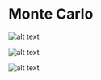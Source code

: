 # Monte Carlo


![alt text](https://raw.githubusercontent.com/tattooday/quant-trading/master/Monte%20Carlo%20project/preview/simulation.png)

![alt text](https://raw.githubusercontent.com/tattooday/quant-trading/master/Monte%20Carlo%20project/preview/versus.png)

![alt text](https://raw.githubusercontent.com/tattooday/quant-trading/master/Monte%20Carlo%20project/preview/accuracy.png)


